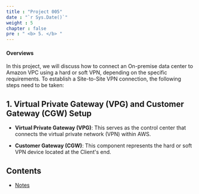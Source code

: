 ```yaml
---
title : "Project 005"
date : "`r Sys.Date()`"
weight : 5
chapter : false
pre : " <b> 5. </b> "
---
```


#### Overviews

In this project, we will discuss how to connect an On-premise data center to Amazon VPC using a hard or soft VPN, depending on the specific requirements. To establish a Site-to-Site VPN connection, the following steps need to be taken:

## 1. Virtual Private Gateway (VPG) and Customer Gateway (CGW) Setup

- **Virtual Private Gateway (VPG)**: This serves as the control center that connects the virtual private network (VPN) within AWS.

- **Customer Gateway (CGW)**: This component represents the hard or soft VPN device located at the Client's end.

## Contents

- [Notes](5.1-notes/)